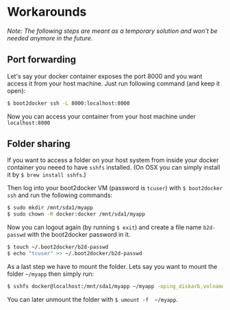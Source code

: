 Workarounds
===========

*Note: The following steps are meant as a temporary solution and won't be needed anymore in the future.*

## Port forwarding

Let's say your docker container exposes the port 8000 and you want access it from your host machine. Just run following command (and keep it open):

```sh
$ boot2docker ssh -L 8000:localhost:8000
```

Now you can access your container from your host machine under `localhost:8000`


## Folder sharing

If you want to access a folder on your host system from inside your docker container you neeed to have `sshfs` installed. (On OSX you can simply install it by `$ brew install sshfs`.)

Then log into your boot2docker VM (password is `tcuser`) with `$ boot2docker ssh` and run the following commands:

```sh
$ sudo mkdir /mnt/sda1/myapp
$ sudo chown -R docker:docker /mnt/sda1/myapp
```

Now you can logout again (by running `$ exit`) and create a file name `b2d-passwd` with the boot2docker password in it.

```sh
$ touch ~/.boot2docker/b2d-passwd
$ echo "tcuser" >> ~/.boot2docker/b2d-passwd
```

As a last step we have to mount the folder. Lets say you want to mount the folder `~/myapp` then simply run:

```sh
$ sshfs docker@localhost:/mnt/sda1/myapp ~/myapp -oping_diskarb,volname=b2d-myapp -p 2022 -o reconnect -o UserKnownHostsFile=/dev/null -o password_stdin < ~/.boot2docker/b2d-passwd
```

You can later unmount the folder with `$ umount -f  ~/myapp`.
